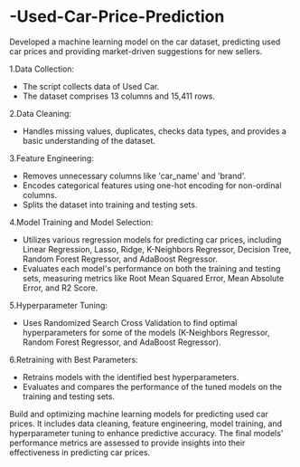 # -Used-Car-Price-Prediction
Developed a machine learning model on the car dataset, predicting used car prices and providing market-driven suggestions for new sellers.

1.Data Collection:
- The script collects data of Used Car.
- The dataset comprises 13 columns and 15,411 rows.

2.Data Cleaning:
- Handles missing values, duplicates, checks data types, and provides a basic understanding of the dataset.

3.Feature Engineering:
- Removes unnecessary columns like 'car_name' and 'brand'.
- Encodes categorical features using one-hot encoding for non-ordinal columns.
- Splits the dataset into training and testing sets.

4.Model Training and Model Selection:
- Utilizes various regression models for predicting car prices, including Linear Regression, Lasso, Ridge, K-Neighbors Regressor, Decision Tree, Random Forest Regressor, and AdaBoost 
  Regressor.
- Evaluates each model's performance on both the training and testing sets, measuring metrics like Root Mean Squared Error, Mean Absolute Error, and R2 Score.

5.Hyperparameter Tuning:
- Uses Randomized Search Cross Validation to find optimal hyperparameters for some of the models (K-Neighbors Regressor, Random Forest Regressor, and AdaBoost Regressor).

6.Retraining with Best Parameters:
- Retrains models with the identified best hyperparameters.
- Evaluates and compares the performance of the tuned models on the training and testing sets.

Build and optimizing machine learning models for predicting used car prices. It includes data cleaning, feature engineering, model training, and hyperparameter tuning to enhance predictive accuracy. The final models' performance metrics are assessed to provide insights into their effectiveness in predicting car prices.
